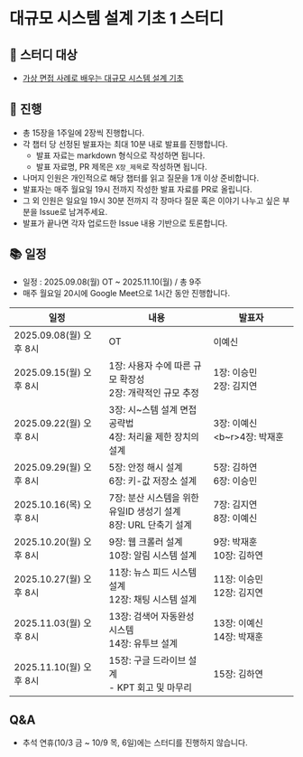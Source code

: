 
# 대규모 시스템 설계 기초 1 스터디

## 📖 스터디 대상

- [가상 면접 사례로 배우는 대규모 시스템 설계 기초](https://product.kyobobook.co.kr/detail/S000001033116)

## 📆 진행

- 총 15장을 1주일에 2장씩 진행합니다.
- 각 챕터 당 선정된 발표자는 최대 10분 내로 발표를 진행합니다.
  - 발표 자료는 markdown 형식으로 작성하면 됩니다.
  - 발표 자료명, PR 제목은 `X장_제목`로 작성하면 됩니다.
- 나머지 인원은 개인적으로 해당 챕터를 읽고 질문을 1개 이상 준비합니다. 
- 발표자는 매주 월요일 19시 전까지 작성한 발표 자료를 PR로 올립니다.
- 그 외 인원은 일요일 19시 30분 전까지 각 장마다 질문 혹은 이야기 나누고 싶은 부분을 Issue로 남겨주세요.
- 발표가 끝나면 각자 업로드한 Issue 내용 기반으로 토론합니다. 

## 📚 일정

- 일정 : 2025.09.08(월) OT ~ 2025.11.10(월) / 총 9주
- 매주 월요일 20시에 Google Meet으로 1시간 동안 진행합니다.

| 일정 | 내용  | 발표자 |
| --- | --- | --- |
| 2025.09.08(월) 오후 8시 | OT | 이예신 |
| 2025.09.15(월) 오후 8시 | 1장: 사용자 수에 따른 규모 확장성<br>2장: 개략적인 규모 추정 | 1장: 이승민<br>2장: 김지연 |
| 2025.09.22(월) 오후 8시 | 3장: 시~스템 설계 면접 공략법<br>4장: 처리율 제한 장치의 설계 | 3장: 이예신<b~r>4장: 박재훈 |
| 2025.09.29(월) 오후 8시 | 5장: 안정 해시 설계<br>6장: 키-값 저장소 설계 | 5장: 김하연<br>6장: 이승민 |
| 2025.10.16(목) 오후 8시 | 7장: 분산 시스템을 위한 유일ID 생성기 설계<br>8장: URL 단축기 설계 | 7장: 김지연<br>8장: 이예신 |
| 2025.10.20(월) 오후 8시 | 9장: 웹 크롤러 설계<br>10장: 알림 시스템 설계 | 9장: 박재훈<br>10장: 김하연 |
| 2025.10.27(월) 오후 8시 | 11장: 뉴스 피드 시스템 설계<br>12장: 채팅 시스템 설계 | 11장: 이승민<br>12장: 김지연 |
| 2025.11.03(월) 오후 8시 | 13장: 검색어 자동완성 시스템<br>14장: 유투브 설계 | 13장: 이예신<br>14장: 박재훈 |
| 2025.11.10(월) 오후 8시 | 15장: 구글 드라이브 설계<br>- KPT 회고 및 마무리 | 15장: 김하연 |


## Q&A

- 추석 연휴(10/3 금 ~ 10/9 목, 6일)에는 스터디를 진행하지 않습니다.


